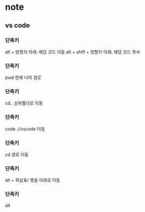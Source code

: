 # note

## vs code
### 단축키
alt + 방향키 아래: 해당 코드 이동
alt + shift + 방향키 아래: 해당 코드 복사
### 단축키
pwd 현재 나의 경로
### 단축키
cd.. 상위폴더로 이동
### 단축키
code .//vscode 이동
### 단축키
cd 경로 이동
### 단축키
alt + 화살표/ 행을 아래로 이동 
### 단축키
alt
